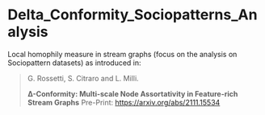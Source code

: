 # Delta_Conformity_Sociopatterns_Analysis

Local homophily measure in stream graphs (focus on the analysis on Sociopattern datasets) as introduced in: 

> G. Rossetti, S. Citraro and L. Milli.
>
> **∆-Conformity: Multi-scale Node Assortativity in Feature-rich Stream Graphs**
> Pre-Print: https://arxiv.org/abs/2111.15534
